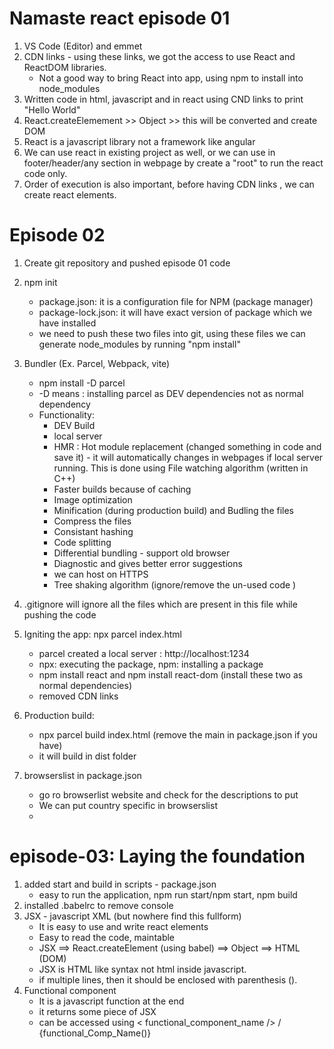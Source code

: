 # Namaste react episode 01

1. VS Code (Editor) and emmet
2. CDN links - using these links, we got the access to use React and ReactDOM libraries.
   - Not a good way to bring React into app, using npm to install into node_modules
3. Written code in html, javascript and in react using CND links to print "Hello World"
4. React.createElemement >> Object >> this will be converted and create DOM
5. React is a javascript library not a framework like angular
6. We can use react in existing project as well, or we can use in footer/header/any section in webpage by create a "root" to run the react code only.
7. Order of execution is also important, before having CDN links , we can create react elements.

# Episode 02

1. Create git repository and pushed episode 01 code
2. npm init
   - package.json: it is a configuration file for NPM (package manager)
   - package-lock.json: it will have exact version of package which we have installed
   - we need to push these two files into git, using these files we can generate node_modules by running "npm install"
3. Bundler (Ex. Parcel, Webpack, vite)
   - npm install -D parcel
   - -D means : installing parcel as DEV dependencies not as normal dependency
   - Functionality:
     - DEV Build
     - local server
     - HMR : Hot module replacement (changed something in code and save it) - it will automatically changes in webpages if local server running. This is done using File watching algorithm (written in C++)
     - Faster builds because of caching
     - Image optimization
     - Minification (during production build) and Budling the files
     - Compress the files
     - Consistant hashing
     - Code splitting
     - Differential bundling - support old browser
     - Diagnostic and gives better error suggestions
     - we can host on HTTPS
     - Tree shaking algorithm (ignore/remove the un-used code )
4. .gitignore will ignore all the files which are present in this file while pushing the code
5. Igniting the app: npx parcel index.html
   - parcel created a local server : http://localhost:1234
   - npx: executing the package, npm: installing a package
   - npm install react and npm install react-dom (install these two as normal dependencies)
   - removed CDN links
6. Production build:

   - npx parcel build index.html (remove the main in package.json if you have)
   - it will build in dist folder

7. browserslist in package.json
   - go ro browserlist website and check for the descriptions to put
   - We can put country specific in browserslist
   -

# episode-03: Laying the foundation

1. added start and build in scripts - package.json
   - easy to run the application, npm run start/npm start, npm build
2. installed .babelrc to remove console
3. JSX - javascript XML (but nowhere find this fullform)
   - It is easy to use and write react elements
   - Easy to read the code, maintable
   - JSX ==> React.createElement (using babel) ==> Object ==> HTML (DOM)
   - JSX is HTML like syntax not html inside javascript.
   - if multiple lines, then it should be enclosed with parenthesis ().
4. Functional component
   - It is a javascript function at the end
   - it returns some piece of JSX
   - can be accessed using < functional_component_name /> / {functional_Comp_Name()}
